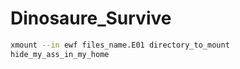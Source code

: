 # Dinosaure_Survive

```bash
xmount --in ewf files_name.E01 directory_to_mount
hide_my_ass_in_my_home
```